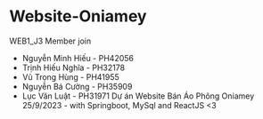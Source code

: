 # Website-Oniamey
WEB1_J3
Member join
- Nguyễn Minh Hiếu - PH42056
- Trịnh Hiếu Nghĩa - PH32178
- Vũ Trọng Hùng    - PH41955
- Nguyễn Bá Cường  - PH35909
- Lục Văn Luật     - PH31971
Dự án Website Bán Áo Phông Oniamey 25/9/2023 - with Springboot, MySql and ReactJS <3
